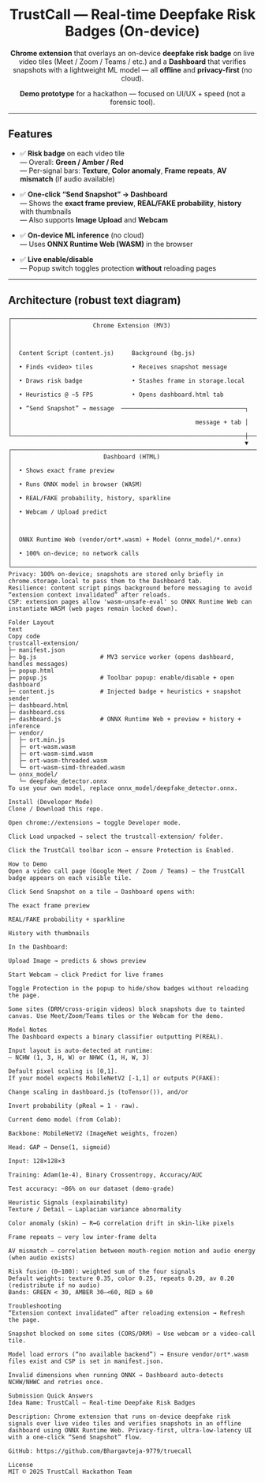 <div align="center">

# TrustCall — Real-time Deepfake Risk Badges (On-device)

**Chrome extension** that overlays an on-device **deepfake risk badge** on live video tiles (Meet / Zoom / Teams / etc.) and a **Dashboard** that verifies snapshots with a lightweight ML model — all **offline** and **privacy-first** (no cloud).

**Demo prototype** for a hackathon — focused on UI/UX + speed (not a forensic tool).

</div>

---

## Features

- ✅ **Risk badge** on each video tile  
  — Overall: **Green / Amber / Red**  
  — Per-signal bars: **Texture**, **Color anomaly**, **Frame repeats**, **AV mismatch** (if audio available)

- ✅ **One-click “Send Snapshot” → Dashboard**  
  — Shows the **exact frame preview**, **REAL/FAKE probability**, **history** with thumbnails  
  — Also supports **Image Upload** and **Webcam**

- ✅ **On-device ML inference** (no cloud)  
  — Uses **ONNX Runtime Web (WASM)** in the browser

- ✅ **Live enable/disable**  
  — Popup switch toggles protection **without** reloading pages

---

## Architecture (robust text diagram)

```text
┌─────────────────────────────────────────────────────────────────────┐
│                       Chrome Extension (MV3)                        │
│                                                                     │
│  Content Script (content.js)     Background (bg.js)                 │
│  • Finds <video> tiles           • Receives snapshot message        │
│  • Draws risk badge              • Stashes frame in storage.local   │
│  • Heuristics @ ~5 FPS           • Opens dashboard.html tab         │
│  • “Send Snapshot” → message  ───────────────────────────────────┐   │
│                                                    message + tab │   │
└──────────────────────────────────────────────────────────────────┼───┘
                                                                   ▼
┌─────────────────────────────────────────────────────────────────────┐
│                          Dashboard (HTML)                            │
│  • Shows exact frame preview                                         │
│  • Runs ONNX model in browser (WASM)                                 │
│  • REAL/FAKE probability, history, sparkline                         │
│  • Webcam / Upload predict                                           │
│                                                                     │
│  ONNX Runtime Web (vendor/ort*.wasm) + Model (onnx_model/*.onnx)    │
│  • 100% on-device; no network calls                                  │
└─────────────────────────────────────────────────────────────────────┘
Privacy: 100% on-device; snapshots are stored only briefly in chrome.storage.local to pass them to the Dashboard tab.
Resilience: content script pings background before messaging to avoid “extension context invalidated” after reloads.
CSP: extension pages allow 'wasm-unsafe-eval' so ONNX Runtime Web can instantiate WASM (web pages remain locked down).

Folder Layout
text
Copy code
trustcall-extension/
├─ manifest.json
├─ bg.js                  # MV3 service worker (opens dashboard, handles messages)
├─ popup.html
├─ popup.js               # Toolbar popup: enable/disable + open dashboard
├─ content.js             # Injected badge + heuristics + snapshot sender
├─ dashboard.html
├─ dashboard.css
├─ dashboard.js           # ONNX Runtime Web + preview + history + inference
├─ vendor/
│  ├─ ort.min.js
│  ├─ ort-wasm.wasm
│  ├─ ort-wasm-simd.wasm
│  ├─ ort-wasm-threaded.wasm
│  └─ ort-wasm-simd-threaded.wasm
└─ onnx_model/
   └─ deepfake_detector.onnx
To use your own model, replace onnx_model/deepfake_detector.onnx.

Install (Developer Mode)
Clone / Download this repo.

Open chrome://extensions → toggle Developer mode.

Click Load unpacked → select the trustcall-extension/ folder.

Click the TrustCall toolbar icon → ensure Protection is Enabled.

How to Demo
Open a video call page (Google Meet / Zoom / Teams) — the TrustCall badge appears on each visible tile.

Click Send Snapshot on a tile → Dashboard opens with:

The exact frame preview

REAL/FAKE probability + sparkline

History with thumbnails

In the Dashboard:

Upload Image → predicts & shows preview

Start Webcam → click Predict for live frames

Toggle Protection in the popup to hide/show badges without reloading the page.

Some sites (DRM/cross-origin videos) block snapshots due to tainted canvas. Use Meet/Zoom/Teams tiles or the Webcam for the demo.

Model Notes
The Dashboard expects a binary classifier outputting P(REAL).

Input layout is auto-detected at runtime:
— NCHW (1, 3, H, W) or NHWC (1, H, W, 3)

Default pixel scaling is [0,1].
If your model expects MobileNetV2 [-1,1] or outputs P(FAKE):

Change scaling in dashboard.js (toTensor()), and/or

Invert probability (pReal = 1 - raw).

Current demo model (from Colab):

Backbone: MobileNetV2 (ImageNet weights, frozen)

Head: GAP → Dense(1, sigmoid)

Input: 128×128×3

Training: Adam(1e-4), Binary Crossentropy, Accuracy/AUC

Test accuracy: ~86% on our dataset (demo-grade)

Heuristic Signals (explainability)
Texture / Detail — Laplacian variance abnormality

Color anomaly (skin) — R↔G correlation drift in skin-like pixels

Frame repeats — very low inter-frame delta

AV mismatch — correlation between mouth-region motion and audio energy (when audio exists)

Risk fusion (0–100): weighted sum of the four signals
Default weights: texture 0.35, color 0.25, repeats 0.20, av 0.20 (redistribute if no audio)
Bands: GREEN < 30, AMBER 30–<60, RED ≥ 60

Troubleshooting
“Extension context invalidated” after reloading extension → Refresh the page.

Snapshot blocked on some sites (CORS/DRM) → Use webcam or a video-call tile.

Model load errors (“no available backend”) → Ensure vendor/ort*.wasm files exist and CSP is set in manifest.json.

Invalid dimensions when running ONNX → Dashboard auto-detects NCHW/NHWC and retries once.

Submission Quick Answers
Idea Name: TrustCall — Real-time Deepfake Risk Badges

Description: Chrome extension that runs on-device deepfake risk signals over live video tiles and verifies snapshots in an offline dashboard using ONNX Runtime Web. Privacy-first, ultra-low-latency UI with a one-click “Send Snapshot” flow.

GitHub: https://github.com/Bhargavteja-9779/truecall

License
MIT © 2025 TrustCall Hackathon Team
